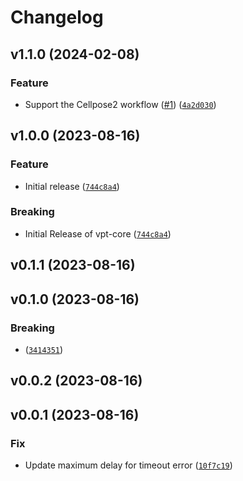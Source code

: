 # Changelog

<!--next-version-placeholder-->

## v1.1.0 (2024-02-08)

### Feature

* Support the Cellpose2 workflow ([#1](https://github.com/Vizgen/vpt-core/issues/1)) ([`4a2d030`](https://github.com/Vizgen/vpt-core/commit/4a2d03010fc85fa932a4ef8be1892e7920c43c17))

## v1.0.0 (2023-08-16)

### Feature

* Initial release ([`744c8a4`](https://github.com/Vizgen/vpt-core/commit/744c8a4e0100e03cd062e102659355f553c24e20))

### Breaking

*  Initial Release of vpt-core ([`744c8a4`](https://github.com/Vizgen/vpt-core/commit/744c8a4e0100e03cd062e102659355f553c24e20))

## v0.1.1 (2023-08-16)



## v0.1.0 (2023-08-16)

### Breaking

*  ([`3414351`](https://github.com/Vizgen/vpt-core/commit/3414351160c6e49ffc6384dd53c0561d71b159b7))

## v0.0.2 (2023-08-16)



## v0.0.1 (2023-08-16)

### Fix

* Update maximum delay for timeout error ([`10f7c19`](https://github.com/Vizgen/vpt-core/commit/10f7c1966ebc52a7d9ed5abffaa462085647f668))
